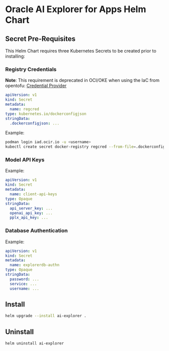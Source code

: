 # Oracle AI Explorer for Apps Helm Chart

## Secret Pre-Requisites

This Helm Chart requires three Kubernetes Secrets to be created prior to installing:

### Registry Credentials

**Note**: This requirement is deprecated in OCI/OKE when using the IaC from opentofu: [Credential Provider](https://github.com/oracle-devrel/oke-credential-provider-for-ocir)

```yaml
apiVersion: v1
kind: Secret
metadata:
  name: regcred
type: kubernetes.io/dockerconfigjson
stringData:
  .dockerconfigjson: ...
```

Example:

```bash
podman login iad.ocir.io -u <username>
kubectl create secret docker-registry regcred --from-file=.dockerconfigjson=/run/user/1002/containers/auth.json
```

### Model API Keys

Example:

```yaml
apiVersion: v1
kind: Secret
metadata:
  name: client-api-keys
type: Opaque
stringData:
  api_server_key: ...
  openai_api_key: ...
  pplx_api_key: ...
```

### Database Authentication

Example:

```yaml
apiVersion: v1
kind: Secret
metadata:
  name: explorerdb-authn
type: Opaque
stringData:
  password: ...
  service: ...
  username: ...
```

## Install

```bash
helm upgrade --install ai-explorer .
```

## Uninstall

```bash
helm uninstall ai-explorer
```
